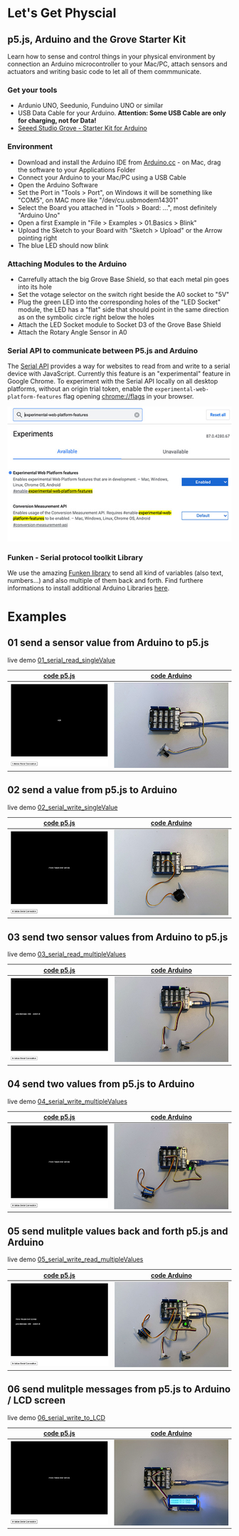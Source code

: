 # Let's Get Physcial

## p5.js, Arduino and the Grove Starter Kit
Learn how to sense and control things in your physical environment by connection an Arduino microcontroller to your Mac/PC, attach sensors and actuators and writing basic code to let all of them commmunicate.

### Get your tools

* Ardunio UNO, Seedunio, Funduino UNO or similar
* USB Data Cable for your Arduino. __Attention: Some USB Cable are only for charging, not for Data!__
* [Seeed Studio Grove - Starter Kit for Arduino](https://www.seeedstudio.com/Grove-Starter-Kit-for-Arduino-p-1855.html)

### Environment
* Download and install the Arduino IDE from [Arduino.cc](https://www.arduino.cc/en/Main/Software) - on Mac, drag the software to your Applications Folder
* Connect your Arduino to your Mac/PC using a USB Cable
* Open the Arduino Software
* Set the Port in "Tools > Port", on Windows it will be something like "COM5", on MAC more like "/dev/cu.usbmodem14301"
* Select the Board you attached in "Tools > Board: ...", most definitely "Arduino Uno"
* Open a first Example in "File > Examples > 01.Basics > Blink"
* Upload the Sketch to your Board with "Sketch > Upload" or the Arrow pointing right
* The blue LED should now blink

### Attaching Modules to the Arduino
* Carrefully attach the big Grove Base Shield, so that each metal pin goes into its hole
* Set the votage selector on the switch right beside the A0 socket to "5V"
* Plug the green LED into the corresponding holes of the "LED Socket" module, the LED has a "flat" side that should point in the same direction as on the symbolic circle right below the holes
* Attach the LED Socket module to Socket D3 of the Grove Base Shield
* Attach the Rotary Angle Sensor in A0

### Serial API to communicate between P5.js and Arduino
The [Serial API](https://web.dev/serial/) provides a way for websites to read from and write to a serial device with JavaScript. Currently this feature is an "experimental" feature in Google Chrome. To experiment with the Serial API locally on all desktop platforms, without an origin trial token, enable the ```experimental-web-platform-features``` flag opening [chrome://flags](chrome://flags) in your browser.

![serialAPI](docs/serialAPI.jpg)


### Funken - Serial protocol toolkit Library
We use the amazing [Funken library](https://github.com/astefas/Funken) to send all kind of variables (also text, numbers...) and also multiple of them back and forth. Find furthere informations to install additional Arduino Libraries [here](https://www.arduino.cc/en/Guide/Libraries).

# Examples

## 01 send a sensor value from Arduino to p5.js
live demo [01_serial_read_singleValue](https://hybridthingslab.github.io/course-teachable-machines/Block_III/p5js/01_serial_read_singleValue)

|[code p5.js](https://github.com/HybridThingsLab/course-teachable-machines/tree/master/Block_III/p5js/01_serial_read_singleValue)|[code Arduino](https://github.com/HybridThingsLab/course-teachable-machines/tree/master/Block_III/Arduino/01_serial_write_singleValue)|
:-------------------------:|:-------------------------:
![01_01](docs/01_p5js.jpg)|![01_02](docs/01_Arduino.jpg)

## 02 send a value from p5.js to Arduino
live demo [02_serial_write_singleValue](https://hybridthingslab.github.io/course-teachable-machines/Block_III/p5js/02_serial_write_singleValue)

|[code p5.js](https://github.com/HybridThingsLab/course-teachable-machines/tree/master/Block_III/p5js/02_serial_write_singleValue)|[code Arduino](https://github.com/HybridThingsLab/course-teachable-machines/tree/master/Block_III/Arduino/02_serial_read_singleValue)|
:-------------------------:|:-------------------------:
![02_01](docs/02_p5js.jpg)|![02_02](docs/02_Arduino.jpg)

## 03 send two sensor values from Arduino to p5.js
live demo [03_serial_read_multipleValues](https://hybridthingslab.github.io/course-teachable-machines/Block_III/p5js/03_serial_read_multipleValues)

|[code p5.js](https://github.com/HybridThingsLab/course-teachable-machines/tree/master/Block_III/p5js/03_serial_read_multipleValues)|[code Arduino](https://github.com/HybridThingsLab/course-teachable-machines/tree/master/Block_III/Arduino/03_serial_write_multipleValues)|
:-------------------------:|:-------------------------:
![03_01](docs/03_p5js.jpg)|![03_02](docs/03_Arduino.jpg)

## 04 send two values from p5.js to Arduino
live demo [04_serial_write_multipleValues](https://hybridthingslab.github.io/course-teachable-machines/Block_III/p5js/04_serial_write_multipleValues)

|[code p5.js](https://github.com/HybridThingsLab/course-teachable-machines/tree/master/Block_III/p5js/04_serial_write_multipleValues)|[code Arduino](https://github.com/HybridThingsLab/course-teachable-machines/tree/master/Block_III/Arduino/04_serial_read_multipleValues)|
:-------------------------:|:-------------------------:
![04_01](docs/04_p5js.jpg)|![04_02](docs/04_Arduino.jpg)

## 05 send mulitple values back and forth p5.js and Arduino
live demo [05_serial_write_read_multipleValues](https://hybridthingslab.github.io/course-teachable-machines/Block_III/p5js/05_serial_write_read_multipleValues)

|[code p5.js](https://github.com/HybridThingsLab/course-teachable-machines/tree/master/Block_III/p5js/05_serial_write_read_multipleValues)|[code Arduino](https://github.com/HybridThingsLab/course-teachable-machines/tree/master/Block_III/Arduino/05_serial_write_read_multipleValues)|
:-------------------------:|:-------------------------:
![05_01](docs/05_p5js.jpg)|![05_02](docs/05_Arduino.jpg)

## 06 send mulitple messages from p5.js to Arduino / LCD screen
live demo [06_serial_write_to_LCD](https://hybridthingslab.github.io/course-teachable-machines/Block_III/p5js/06_serial_write_to_LCD)

|[code p5.js](https://github.com/HybridThingsLab/course-teachable-machines/tree/master/Block_III/p5js/06_serial_write_to_LCD)|[code Arduino](https://github.com/HybridThingsLab/course-teachable-machines/tree/master/Block_III/Arduino/06_serial_read_to_LCD)|
:-------------------------:|:-------------------------:
![06_01](docs/06_p5js.jpg)|![06_02](docs/06_Arduino.jpg)